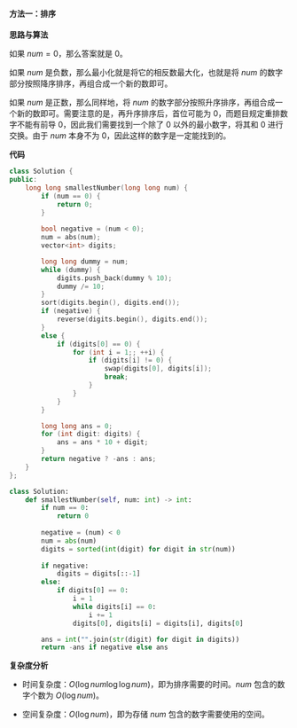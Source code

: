 #### 方法一：排序

**思路与算法**

如果 $\textit{num} = 0$，那么答案就是 $0$。

如果 $\textit{num}$ 是负数，那么最小化就是将它的相反数最大化，也就是将 $\textit{num}$ 的数字部分按照降序排序，再组合成一个新的数即可。

如果 $\textit{num}$ 是正数，那么同样地，将 $\textit{num}$ 的数字部分按照升序排序，再组合成一个新的数即可。需要注意的是，再升序排序后，首位可能为 $0$，而题目规定重排数字不能有前导 $0$，因此我们需要找到一个除了 $0$ 以外的最小数字，将其和 $0$ 进行交换。由于 $\textit{num}$ 本身不为 $0$，因此这样的数字是一定能找到的。

**代码**

```C++ [sol1-C++]
class Solution {
public:
    long long smallestNumber(long long num) {
        if (num == 0) {
            return 0;
        }
        
        bool negative = (num < 0);
        num = abs(num);
        vector<int> digits;

        long long dummy = num;
        while (dummy) {
            digits.push_back(dummy % 10);
            dummy /= 10;
        }
        sort(digits.begin(), digits.end());
        if (negative) {
            reverse(digits.begin(), digits.end());
        }
        else {
            if (digits[0] == 0) {
                for (int i = 1;; ++i) {
                    if (digits[i] != 0) {
                        swap(digits[0], digits[i]);
                        break;
                    }
                }
            }
        }

        long long ans = 0;
        for (int digit: digits) {
            ans = ans * 10 + digit;
        }
        return negative ? -ans : ans;
    }
};
```

```Python [sol1-Python3]
class Solution:
    def smallestNumber(self, num: int) -> int:
        if num == 0:
            return 0
        
        negative = (num) < 0
        num = abs(num)
        digits = sorted(int(digit) for digit in str(num))
        
        if negative:
            digits = digits[::-1]
        else:
            if digits[0] == 0:
                i = 1
                while digits[i] == 0:
                    i += 1
                digits[0], digits[i] = digits[i], digits[0]

        ans = int("".join(str(digit) for digit in digits))
        return -ans if negative else ans
```

**复杂度分析**

- 时间复杂度：$O(\log \textit{num} \log\log \textit{num})$，即为排序需要的时间。$\textit{num}$ 包含的数字个数为 $O(\log \textit{num})$。

- 空间复杂度：$O(\log \textit{num})$，即为存储 $\textit{num}$ 包含的数字需要使用的空间。